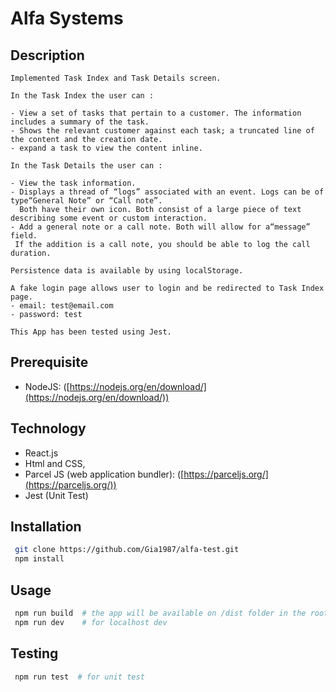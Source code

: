 # Alfa Systems

## Description

	Implemented Task Index and Task Details screen.

	In the Task Index the user can :

	- View a set of tasks that pertain to a ​customer​. The information includes a summary of the task.
	- Shows the relevant ​customer​ against each task; a truncated line of the content and the creation date.
	- expand a task to view the content inline.

	In the Task Details the user can :

	- View the task information.
	- Displays a thread of “logs” associated with an event. Logs can be of type“General Note” or “Call note”.
	  Both have their own icon. Both consist of a large piece of text describing some event or custom interaction.
	- Add a general note or a call note. Both will allow for a“message” field.
	 If the addition is a call note, you should be able to log the call duration.

	Persistence data is available by using localStorage.

	A fake login page allows user to login and be redirected to Task Index page.
	- email: test@email.com
	- password: test

	This App has been tested using Jest.


## Prerequisite

- NodeJS: ([https://nodejs.org/en/download/](https://nodejs.org/en/download/))

## Technology

- React.js
- Html and CSS,
- Parcel JS (web application bundler): ([https://parceljs.org/](https://parceljs.org/))
- Jest (Unit Test)

## Installation

```bash
 git clone https://github.com/Gia1987/alfa-test.git
 npm install
```
## Usage

```bash
 npm run build  # the app will be available on /dist folder in the root
 npm run dev    # for localhost dev
```

## Testing

```bash
 npm run test  # for unit test
```
